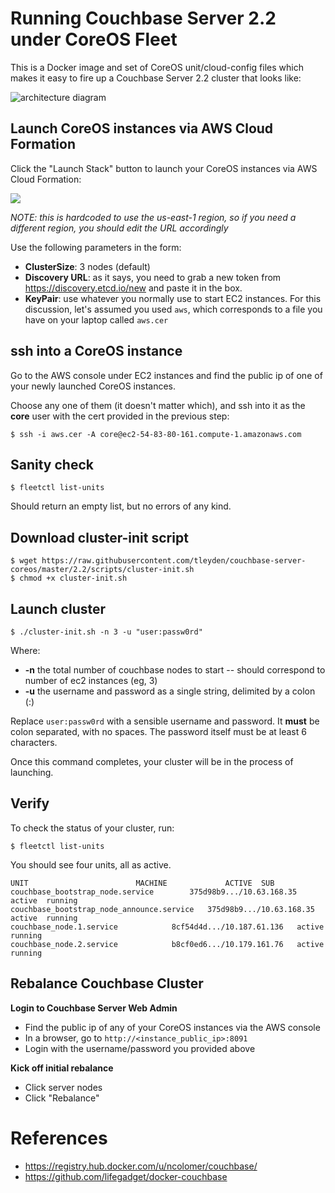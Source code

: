 # Running Couchbase Server 2.2 under CoreOS Fleet

This is a Docker image and set of CoreOS unit/cloud-config files which makes it easy to fire up a Couchbase Server 2.2 cluster that looks like:

![architecture diagram](http://tleyden-misc.s3.amazonaws.com/blog_images/couchbase-coreos-onion.png)

## Launch CoreOS instances via AWS Cloud Formation

Click the "Launch Stack" button to launch your CoreOS instances via AWS Cloud Formation:

[<img src="https://s3.amazonaws.com/cloudformation-examples/cloudformation-launch-stack.png">](https://console.aws.amazon.com/cloudformation/home?region=us-east-1#cstack=sn%7ECouchbase-CoreOS%7Cturl%7Ehttp://tleyden-misc.s3.amazonaws.com/couchbase-coreos/coreos-stable-pv.template)

*NOTE: this is hardcoded to use the us-east-1 region, so if you need a different region, you should edit the URL accordingly*

Use the following parameters in the form:

* **ClusterSize**: 3 nodes (default)
* **Discovery URL**:  as it says, you need to grab a new token from https://discovery.etcd.io/new and paste it in the box.
* **KeyPair**:  use whatever you normally use to start EC2 instances.  For this discussion, let's assumed you used `aws`, which corresponds to a file you have on your laptop called `aws.cer`


## ssh into a CoreOS instance

Go to the AWS console under EC2 instances and find the public ip of one of your newly launched CoreOS instances.  

Choose any one of them (it doesn't matter which), and ssh into it as the **core** user with the cert provided in the previous step:

```
$ ssh -i aws.cer -A core@ec2-54-83-80-161.compute-1.amazonaws.com
```

## Sanity check

```
$ fleetctl list-units
```

Should return an empty list, but no errors of any kind.

## Download cluster-init script

```
$ wget https://raw.githubusercontent.com/tleyden/couchbase-server-coreos/master/2.2/scripts/cluster-init.sh
$ chmod +x cluster-init.sh
```

## Launch cluster

```
$ ./cluster-init.sh -n 3 -u "user:passw0rd"
```

Where:

* **-n** the total number of couchbase nodes to start -- should correspond to number of ec2 instances (eg, 3)
* **-u** the username and password as a single string, delimited by a colon (:) 

Replace `user:passw0rd` with a sensible username and password.  It **must** be colon separated, with no spaces.  The password itself must be at least 6 characters.

Once this command completes, your cluster will be in the process of launching.

## Verify 

To check the status of your cluster, run:

```
$ fleetctl list-units
```

You should see four units, all as active.

```
UNIT						MACHINE				ACTIVE	SUB
couchbase_bootstrap_node.service		375d98b9.../10.63.168.35	active	running
couchbase_bootstrap_node_announce.service	375d98b9.../10.63.168.35	active	running
couchbase_node.1.service			8cf54d4d.../10.187.61.136	active	running
couchbase_node.2.service			b8cf0ed6.../10.179.161.76	active	running
```

## Rebalance Couchbase Cluster

**Login to Couchbase Server Web Admin**

* Find the public ip of any of your CoreOS instances via the AWS console
* In a browser, go to `http://<instance_public_ip>:8091`
* Login with the username/password you provided above

**Kick off initial rebalance**

* Click server nodes
* Click "Rebalance"

# References

* https://registry.hub.docker.com/u/ncolomer/couchbase/
* https://github.com/lifegadget/docker-couchbase